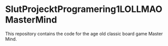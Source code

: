 # SlutProjecktProgramering1LOLLMAOMasterMind
This repository contains the code for the age old classic board game Master Mind.
